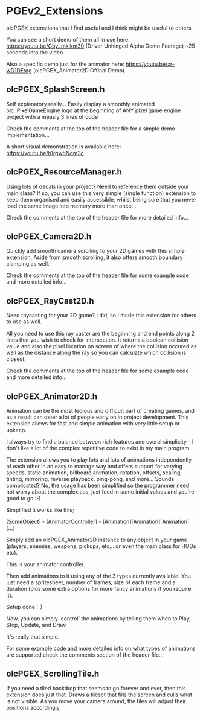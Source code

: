 # PGEv2_Extensions
olcPGEX extenstions that I find useful and I think might be useful to others

You can see a short demo of them all in use here: https://youtu.be/GbyLmkikm30
(Driver Unhinged Alpha Demo Footage) ~25 seconds into the video

Also a specific demo just for the animator here: https://youtu.be/zr-wD1DFrog
(olcPGEX_Animator2D Offical Demo)

olcPGEX_SplashScreen.h
----------------------

Self explanatory really... Easily display a smoothly animated olc::PixelGameEngine
logo at the beginning of ANY pixel game engine project with a measly 3 lines of code

Check the comments at the top of the header file for a simple demo implementation...

A short visual demonstration is available here:
https://youtu.be/h1rgw5Nom3c

olcPGEX_ResourceManager.h
-------------------------

Using lots of decals in your project?  Need to reference them outside your main class?
If so, you can use this very simple (single function) extension to keep them organised
and easily accessible, whilst being sure that you never load the same image into memory
more than once...

Check the comments at the top of the header file for more detailed info...


olcPGEX_Camera2D.h
------------------

Quickly add smooth camera scrolling to your 2D games with this simple extension.  Aside
from smooth scrolling, it also offers smooth boundary clamping as well.

Check the comments at the top of the header file for some example code and more detailed
info...


olcPGEX_RayCast2D.h
-------------------

Need raycasting for your 2D game?  I did, so I made this extension for others to use as
well.

All you need to use this ray caster are the beginning and end points along 2 lines
that you wish to check for intersection.  It returns a boolean collision value and also
the pixel location on screen of where the collision occured as well as the distance along
the ray so you can calculate which collision is closest.

Check the comments at the top of the header file for some example code and more detailed
info...


olcPGEX_Animator2D.h
--------------------

Animation can be the most tedious and difficult part of creating games, and as a result
can deter a lot of people early on in project development.  This extension allows for
fast and simple animation with very little setup or upkeep.

I always try to find a balance between rich features and overal simplicity - I don't like
a lot of the complex repetitive code to exist in my main program.

The extension allows you to play lots and lots of animations independently of each other
in an easy to manage way and offers support for varying speeds, static animation, billboard
animation, rotation, offsets, scaling, tinting, mirroring, reverse playback, ping-pong, and
more... Sounds complicated?  No, the usage has been simplified so the programmer need not worry
about the complexities, just feed in some initial values and you're good to go :-)

Simplified it works like this;

[SomeObject] - [AnimatorController] - [Animation][Animation][Animation][...]

Simply add an olcPGEX_Animator2D instance to any object in your game (players, enemies,
weapons, pickups, etc... or even the main class for HUDs etc).

This is your animator controller.

Then add animations to it using any of the 3 types currently available. You just need a
spritesheet, number of frames, size of each frame and a duration (plus some extra options
for more fancy animations if you require it).

Setup done :-)

Now, you can simply 'control' the animations by telling them when to Play, Stop, Update, and Draw.

It's really that simple.

For some example code and more detailed info on what types of animations are supported check
the comments section of the header file...


olcPGEX_ScrollingTile.h
-----------------------

If you need a tiled backdrop that seems to go forever and ever, then this extension does just
that.  Draws a tileset that fills the screen and culls what is not visible.  As you move your
camera around, the tiles will adjust their positions accordingly.
